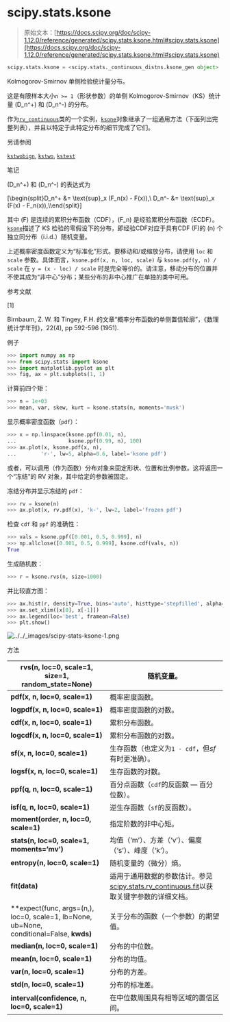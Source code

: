 # scipy.stats.ksone

> 原始文本：[https://docs.scipy.org/doc/scipy-1.12.0/reference/generated/scipy.stats.ksone.html#scipy.stats.ksone](https://docs.scipy.org/doc/scipy-1.12.0/reference/generated/scipy.stats.ksone.html#scipy.stats.ksone)

```py
scipy.stats.ksone = <scipy.stats._continuous_distns.ksone_gen object>
```

Kolmogorov-Smirnov 单侧检验统计量分布。

这是有限样本大小`n >= 1`（形状参数）的单侧 Kolmogorov-Smirnov（KS）统计量 \(D_n^+\) 和 \(D_n^-\) 的分布。

作为[`rv_continuous`](https://docs.scipy.org/doc/scipy-1.12.0/reference/generated/scipy.stats.rv_continuous.html#scipy.stats.rv_continuous "scipy.stats.rv_continuous")类的一个实例，[`ksone`](https://docs.scipy.org/doc/scipy-1.12.0/reference/generated/scipy.stats.ksone.html#scipy.stats.ksone "scipy.stats.ksone")对象继承了一组通用方法（下面列出完整列表），并且以特定于此特定分布的细节完成了它们。

另请参阅

[`kstwobign`](https://docs.scipy.org/doc/scipy-1.12.0/reference/generated/scipy.stats.kstwobign.html#scipy.stats.kstwobign "scipy.stats.kstwobign"), [`kstwo`](https://docs.scipy.org/doc/scipy-1.12.0/reference/generated/scipy.stats.kstwo.html#scipy.stats.kstwo "scipy.stats.kstwo"), [`kstest`](https://docs.scipy.org/doc/scipy-1.12.0/reference/generated/scipy.stats.kstest.html#scipy.stats.kstest "scipy.stats.kstest")

笔记

\(D_n^+\) 和 \(D_n^-\) 的表达式为

\[\begin{split}D_n^+ &= \text{sup}_x (F_n(x) - F(x)),\\ D_n^- &= \text{sup}_x (F(x) - F_n(x)),\\\end{split}\]

其中 \(F\) 是连续的累积分布函数（CDF），\(F_n\) 是经验累积分布函数（ECDF）。[`ksone`](https://docs.scipy.org/doc/scipy-1.12.0/reference/generated/scipy.stats.ksone.html#scipy.stats.ksone "scipy.stats.ksone")描述了 KS 检验的零假设下的分布，即经验CDF对应于具有CDF \(F\)的 \(n\) 个独立同分布（i.i.d.）随机变量。

上述概率密度函数定义为“标准化”形式。要移动和/或缩放分布，请使用 `loc` 和 `scale` 参数。具体而言，`ksone.pdf(x, n, loc, scale)` 与 `ksone.pdf(y, n) / scale` 在 `y = (x - loc) / scale` 时是完全等价的。请注意，移动分布的位置并不使其成为“非中心”分布；某些分布的非中心推广在单独的类中可用。

参考文献

[1]

Birnbaum, Z. W. 和 Tingey, F.H. 的文章“概率分布函数的单侧置信轮廓”，《数理统计学年刊》，22(4), pp 592-596 (1951).

例子

```py
>>> import numpy as np
>>> from scipy.stats import ksone
>>> import matplotlib.pyplot as plt
>>> fig, ax = plt.subplots(1, 1) 
```

计算前四个矩：

```py
>>> n = 1e+03
>>> mean, var, skew, kurt = ksone.stats(n, moments='mvsk') 
```

显示概率密度函数（`pdf`）：

```py
>>> x = np.linspace(ksone.ppf(0.01, n),
...                 ksone.ppf(0.99, n), 100)
>>> ax.plot(x, ksone.pdf(x, n),
...        'r-', lw=5, alpha=0.6, label='ksone pdf') 
```

或者，可以调用（作为函数）分布对象来固定形状、位置和比例参数。这将返回一个“冻结”的 RV 对象，其中给定的参数被固定。

冻结分布并显示冻结的 `pdf`：

```py
>>> rv = ksone(n)
>>> ax.plot(x, rv.pdf(x), 'k-', lw=2, label='frozen pdf') 
```

检查 `cdf` 和 `ppf` 的准确性：

```py
>>> vals = ksone.ppf([0.001, 0.5, 0.999], n)
>>> np.allclose([0.001, 0.5, 0.999], ksone.cdf(vals, n))
True 
```

生成随机数：

```py
>>> r = ksone.rvs(n, size=1000) 
```

并比较直方图：

```py
>>> ax.hist(r, density=True, bins='auto', histtype='stepfilled', alpha=0.2)
>>> ax.set_xlim([x[0], x[-1]])
>>> ax.legend(loc='best', frameon=False)
>>> plt.show() 
```

![../../_images/scipy-stats-ksone-1.png](../Images/e1827d9d097eb99acaf470e7817e7002.png)

方法

| **rvs(n, loc=0, scale=1, size=1, random_state=None)** | 随机变量。 |
| --- | --- |
| **pdf(x, n, loc=0, scale=1)** | 概率密度函数。 |
| **logpdf(x, n, loc=0, scale=1)** | 概率密度函数的对数。 |
| **cdf(x, n, loc=0, scale=1)** | 累积分布函数。 |
| **logcdf(x, n, loc=0, scale=1)** | 累积分布函数的对数。 |
| **sf(x, n, loc=0, scale=1)** | 生存函数（也定义为`1 - cdf`，但*sf*有时更准确）。 |
| **logsf(x, n, loc=0, scale=1)** | 生存函数的对数。 |
| **ppf(q, n, loc=0, scale=1)** | 百分点函数（`cdf`的反函数 — 百分位数）。 |
| **isf(q, n, loc=0, scale=1)** | 逆生存函数（`sf`的反函数）。 |
| **moment(order, n, loc=0, scale=1)** | 指定阶数的非中心矩。 |
| **stats(n, loc=0, scale=1, moments=’mv’)** | 均值（‘m’）、方差（‘v’）、偏度（‘s’）、峰度（‘k’）。 |
| **entropy(n, loc=0, scale=1)** | 随机变量的（微分）熵。 |
| **fit(data)** | 适用于通用数据的参数估计。参见[scipy.stats.rv_continuous.fit](https://docs.scipy.org/doc/scipy/reference/generated/scipy.stats.rv_continuous.fit.html#scipy.stats.rv_continuous.fit)以获取关键字参数的详细文档。 |
| **expect(func, args=(n,), loc=0, scale=1, lb=None, ub=None, conditional=False, **kwds)** | 关于分布的函数（一个参数）的期望值。 |
| **median(n, loc=0, scale=1)** | 分布的中位数。 |
| **mean(n, loc=0, scale=1)** | 分布的均值。 |
| **var(n, loc=0, scale=1)** | 分布的方差。 |
| **std(n, loc=0, scale=1)** | 分布的标准差。 |
| **interval(confidence, n, loc=0, scale=1)** | 在中位数周围具有相等区域的置信区间。 |
